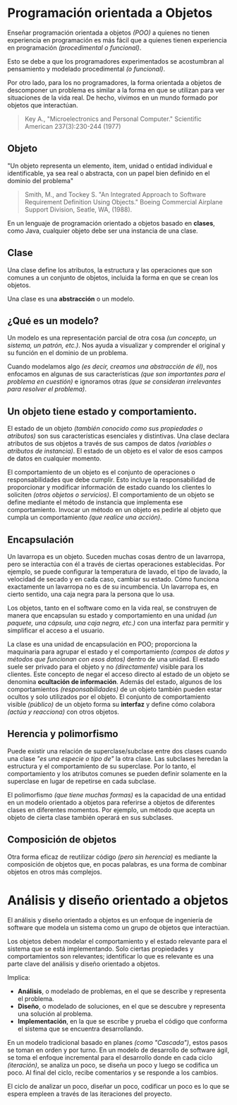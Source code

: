 # Programación orientada a Objetos

 Enseñar programación orientada a objetos *(POO)* a quienes no tienen experiencia en programación es más fácil que a quienes tienen experiencia en programación *(procedimental o funcional)*. 
 
 Esto se debe a que los programadores experimentados se acostumbran al pensamiento y modelado procedimental *(o funcional)*. 
 
 
 Por otro lado, para los no programadores, la forma orientada a objetos de descomponer un problema es similar a la forma en que se utilizan para ver situaciones de la vida real. De hecho, vivimos en un mundo formado por objetos que interactúan.

> Key A., "Microelectronics and Personal Computer." Scientific American 237(3):230-244 (1977)

## Objeto
 
"Un objeto representa un elemento, item, unidad o entidad individual e identificable, ya sea real o abstracta, con un papel bien definido en el dominio del problema"

> Smith, M., and Tockey S. "An Integrated Approach to Software Requirement Definition Using Objects." Boeing Commercial Airplane Support Division, Seatle, WA, (1988).

En un lenguaje de programación orientado a objetos basado en **clases**, como Java, cualquier objeto debe ser una instancia de una clase.

## Clase 
Una clase define los atributos, la estructura y las operaciones que son comunes a un conjunto de objetos, incluida la forma en que se crean los objetos.

Una clase es una **abstracción** o un modelo.

## ¿Qué es un modelo?

Un modelo es una representación parcial de otra cosa *(un concepto, un sistema, un patrón, etc.)*. Nos ayuda a visualizar y comprender el original y su función en el dominio de un problema.

Cuando modelamos algo *(es decir, creamos una abstracción de él)*, nos enfocamos en algunas de sus características *(que son importantes para el problema en cuestión)* e ignoramos otras *(que se consideran irrelevantes para resolver el problema)*.

## Un objeto tiene estado y comportamiento.

El estado de un objeto *(también conocido como sus propiedades o atributos)* son sus características esenciales y distintivas. Una clase declara atributos de sus objetos a través de sus campos de datos *(variables o atributos de instancia)*. El estado de un objeto es el valor de esos campos de datos en cualquier momento.

El comportamiento de un objeto es el conjunto de operaciones o responsabilidades que debe cumplir. Esto incluye la responsabilidad de proporcionar y modificar información de estado cuando los clientes lo soliciten *(otros objetos o servicios)*. El comportamiento de un objeto se define mediante el método de instancia que implementa ese comportamiento. Invocar un método en un objeto es pedirle al objeto que cumpla un comportamiento *(que realice una acción)*.

## Encapsulación

Un lavarropa es un objeto. Suceden muchas cosas dentro de un lavarropa, pero se interactúa con él a través de ciertas operaciones establecidas. Por ejemplo, se puede configurar la temperatura de lavado, el tipo de lavado, la velocidad de secado y en cada caso, cambiar su estado. Cómo funciona exactamente un lavarropa no es de su incumbencia. Un lavarropa es, en cierto sentido, una caja negra para la persona que lo usa.

Los objetos, tanto en el software como en la vida real, se construyen de manera que encapsulan su estado y comportamiento en una unidad *(un paquete, una cápsula, una caja negra, etc.)* con una interfaz para permitir y simplificar el acceso a el usuario.

La clase es una unidad de encapsulación en POO; proporciona la maquinaria para agrupar el estado y el comportamiento *(campos de datos y métodos que funcionan con esos datos)* dentro de una unidad. El estado suele ser privado para el objeto y no *(directamente)* visible para los clientes. Este concepto de negar el acceso directo al estado de un objeto se denomina **ocultación de información**. Además del estado, algunos de los comportamientos *(responsabilidades)* de un objeto también pueden estar ocultos y solo utilizados por el objeto. El conjunto de comportamiento visible *(público)* de un objeto forma su **interfaz** y define cómo colabora *(actúa y reacciona)* con otros objetos.

## Herencia y polimorfismo

Puede existir una relación de superclase/subclase entre dos clases cuando una clase *"es una especie o tipo de"* la otra clase. Las subclases heredan la estructura y el comportamiento de su superclase. Por lo tanto, el comportamiento y los atributos comunes se pueden definir solamente en la superclase en lugar de repetirse en cada subclase.

El polimorfismo *(que tiene muchas formas)* es la capacidad de una entidad en un modelo orientado a objetos para referirse a objetos de diferentes clases en diferentes momentos. Por ejemplo, un método que acepta un objeto de cierta clase también operará en sus subclases.

## Composición de objetos

Otra forma eficaz de reutilizar código *(pero sin herencia)* es mediante la composición de objetos que, en pocas palabras, es una forma de combinar objetos en otros más complejos.

# Análisis y diseño orientado a objetos

El análisis y diseño orientado a objetos es un enfoque de ingeniería de software que modela un sistema como un grupo de objetos que interactúan.

Los objetos deben modelar el comportamiento y el estado relevante para el sistema que se está implementando. Solo ciertas propiedades y comportamientos son relevantes; identificar lo que es relevante es una parte clave del análisis y diseño orientado a objetos.

Implica: 
- **Análisis**, o modelado de problemas, en el que se describe y representa el problema.
- **Diseño**, o modelado de soluciones, en el que se descubre y representa una solución al problema.
- **Implementación**, en la que se escribe y prueba el código que conforma el sistema que se encuentra desarrollando.

En un modelo tradicional basado en planes *(como "Cascada")*, estos pasos se toman en orden y por turno. En un modelo de desarrollo de software ágil, se toma el enfoque incremental para el desarrollo donde en cada ciclo *(iteración)*, se analiza un poco, se diseña un poco y luego se codifica un poco. Al final del ciclo, recibe comentarios y se responde a los cambios.

El ciclo de analizar un poco, diseñar un poco, codificar un poco es lo que se espera empleen a través de las iteraciones del proyecto.

